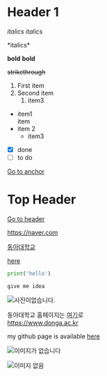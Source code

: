 # Header 1

*italics* _italics_

\*italics\*

**bold** __bold__

~~strikethrough~~

1. First item
2. Second item
    1. item3
  
* item1<br>
   item
* item 2
   + item3

- [x] done
- [ ] to do

<a id="anchor"></a>
[Go to anchor](#anchor)

# Top Header
[Go to header](#Top-Header)


https://naver.com

[동아대학교](https://naver.com "사실 네이버 주소입니다")

[here][id]

[id]:https://naver.com


```python
print('hello')
```

`give me idea`

![사진이없습니다.](https://~~ "툴팁")



동아대학교 홈페이지는 [여기][id]로<br>
https://www.donga.ac.kr


[id]:https://www.donga.ac.kr

my github page is available [here](https://naver.com "네이버주소지롱")


![이미지가 없습니다](https://image.utoimage.com/preview/cp872722/2022/12/202212008462_500.jpg "강아지사진")

![이미지 없음](https://image.utoimage.com/preview/cp872722/2022/12/202212008462_500.jpg)
